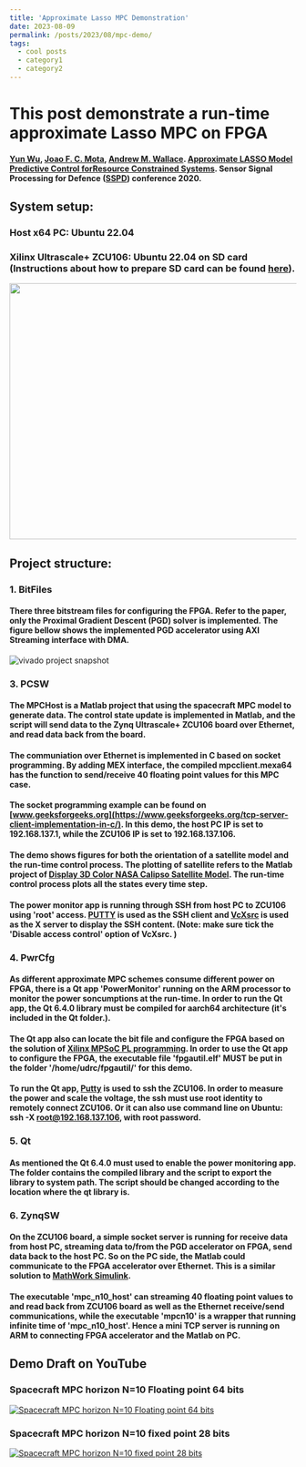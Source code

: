 ```yaml
---
title: 'Approximate Lasso MPC Demonstration'
date: 2023-08-09
permalink: /posts/2023/08/mpc-demo/
tags:
  - cool posts
  - category1
  - category2
---
```


# This post demonstrate a run-time approximate Lasso MPC on FPGA

#### [Yun Wu](https://pure.qub.ac.uk/en/persons/yun-wu-2), [Joao F. C. Mota](http://jmota.eps.hw.ac.uk/), [Andrew M. Wallace](https://researchportal.hw.ac.uk/en/persons/andrew-michael-wallace). [Approximate LASSO Model Predictive Control forResource Constrained Systems](https://ieeexplore.ieee.org/document/9272000). Sensor Signal Processing for Defence ([SSPD](https://sspd.eng.ed.ac.uk/)) conference 2020. 

## System setup:

### Host x64 PC: Ubuntu 22.04

### Xilinx Ultrascale+ ZCU106: Ubuntu 22.04 on SD card (Instructions about how to prepare SD card can be found [here](https://github.com/wincle626/ZCU106_SD_Card_Setup)).

<p align="center">
  <img width="600" height="450" src="https://github.com/wincle626/SSPD2020Demo/blob/main/pics/DemoArch.png">
</p>

## Project structure:

### 1. BitFiles

#### There three bitstream files for configuring the FPGA. Refer to the paper, only the Proximal Gradient Descent (PGD) solver is implemented. The figure bellow shows the implemented PGD accelerator using AXI Streaming interface with DMA. 

![vivado project snapshot](https://github.com/wincle626/SSPD2020Demo/blob/main/pics/vivadoproj.png)

### 3. PCSW

#### The MPCHost is a Matlab project that using the spacecraft MPC model to generate data. The control state update is implemented in Matlab, and the script will send data to the Zynq Ultrascale+ ZCU106 board over Ethernet, and read data back from the board. 

#### The communiation over Ethernet is implemented in C based on socket programming. By adding MEX interface, the compiled mpcclient.mexa64 has the function to send/receive 40 floating point values for this MPC case. 

#### The socket programming example can be found on [www.geeksforgeeks.org](https://www.geeksforgeeks.org/tcp-server-client-implementation-in-c/). In this demo, the host PC IP is set to 192.168.137.1, while the ZCU106 IP is set to 192.168.137.106. 

#### The demo shows figures for both the orientation of a satellite model and the run-time control process. The plotting of satellite refers to the Matlab project of [Display 3D Color NASA Calipso Satellite Model](https://uk.mathworks.com/matlabcentral/fileexchange/71148-display-3d-color-nasa-calipso-satellite-model?requestedDomain=). The run-time control process plots all the states every time step. 

#### The power monitor app is running through SSH from host PC to ZCU106 using 'root' access. [PUTTY](https://www.putty.org/) is used as the SSH client and [VcXsrc](https://sourceforge.net/projects/vcxsrv/) is used as the X server to display the SSH content. (Note: make sure tick the 'Disable access control' option of VcXsrc. )
  
### 4. PwrCfg

#### As different approximate MPC schemes consume different power on FPGA, there is a Qt app 'PowerMonitor' running on the ARM processor to monitor the power soncumptions at the run-time. In order to run the Qt app, the Qt 6.4.0 library must be compiled for aarch64 architecture (it's included in the Qt folder.). 

#### The Qt app also can locate the bit file and configure the FPGA based on the solution of [Xilinx MPSoC PL programming](https://xilinx-wiki.atlassian.net/wiki/spaces/A/pages/18841847/Solution+ZynqMP+PL+Programming?f=print). In order to use the Qt app to configure the FPGA, the executable file 'fpgautil.elf' MUST be put in the folder '/home/udrc/fpgautil/' for this demo. 

#### To run the Qt app, [Putty](https://www.putty.org/) is used to ssh the ZCU106. In order to measure the power and scale the voltage, the ssh must use root identity to remotely connect ZCU106. Or it can also use command line on Ubuntu: ssh -X root@192.168.137.106, with root password. 
  
### 5. Qt

#### As mentioned the Qt 6.4.0 must used to enable the power monitoring app. The folder contains the compiled library and the script to export the library to system path. The script should be changed according to the location where the qt library is. 
  
### 6. ZynqSW

#### On the ZCU106 board, a simple socket server is running for receive data from host PC, streaming data to/from the PGD accelerator on FPGA, send data back to the host PC. So on the PC side, the Matlab could communicate to the FPGA accelerator over Ethernet. This is a similar solution to [MathWork Simulink](https://uk.mathworks.com/help/hdlcoder/ug/getting-started-with-hardware-software-codesign-workflow-for-zynq-ultrascale-mpsoc-devices.html#d124e132669). 

#### The executable 'mpc_n10_host' can streaming 40 floating point values to and read back from ZCU106 board as well as the Ethernet receive/send communications, while the executable 'mpcn10' is a wrapper that running infinite time of 'mpc_n10_host'. Hence a mini TCP server is running on ARM to connecting FPGA accelerator and the Matlab on PC. 

#### 

## Demo Draft on YouTube

### Spacecraft MPC horizon N=10 Floating point 64 bits

[![Spacecraft MPC horizon N=10 Floating point 64 bits](https://github.com/wincle626/ApproximateLassoMPCDemo/blob/main/pics/mq2.png)](https://youtu.be/Q4_9WLV2qkc)

### Spacecraft MPC horizon N=10 fixed point 28 bits

[![Spacecraft MPC horizon N=10 fixed point 28 bits](https://github.com/wincle626/ApproximateLassoMPCDemo/blob/main/pics/mq3.png)](https://youtu.be/GR8h1Lunoiw)


